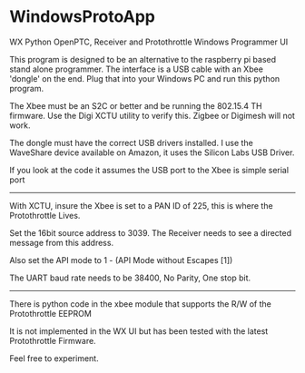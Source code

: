 # WindowsProtoApp

WX Python OpenPTC, Receiver and Protothrottle Windows Programmer UI

This program is designed to be an alternative to the raspberry pi based stand alone programmer.  The interface is a USB cable with an Xbee 'dongle' on the end. Plug that into your Windows PC and run this python program.

The Xbee must be an S2C or better and be running the 802.15.4 TH firmware. Use the Digi XCTU utility to verify this. Zigbee or Digimesh will not work.

The dongle must have the correct USB drivers installed.  I use the WaveShare device available on Amazon, it uses the Silicon Labs USB Driver.

If you look at the code it assumes the USB port to the Xbee is simple serial port

----------------------------------------------------------------------------------

With XCTU, insure the Xbee is set to a PAN ID of 225, this is where the Protothrottle Lives.

Set the 16bit source address to 3039. The Receiver needs to see a directed message from this address.

Also set the API mode to 1 - (API Mode without Escapes [1])

The UART baud rate needs to be 38400, No Parity, One stop bit.

----------------------------------------------------------------------------------

There is python code in the xbee module that supports the R/W of the Protothrottle EEPROM

It is not implemented in the WX UI but has been tested with the latest Protothrottle Firmware.  

Feel free to experiment.




